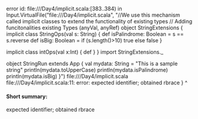 error id: file://<WORKSPACE>/Day4/implicit.scala:[383..384) in Input.VirtualFile("file://<WORKSPACE>/Day4/implicit.scala", "//We use this mechanism called implicit classes to extend the functionality of existing types
// Adding funcitonalities existing Types (anyVal, anyRef)
object StringExtensions {
  implicit class StringOps(val s: String)  {
    def isPalindrome: Boolean = s == s.reverse
    def isBig: Boolean = if (s.length()>10) true else false
  }

  implicit class intOps(val x:Int) {
     def
  }
}
import StringExtensions._


object StringRun extends App {
 val mydata: String = "This is a sample string"
 println(mydata.toUpperCase)
 println(mydata.isPalindrome)
 println(mydata.isBig)
}")
file://<WORKSPACE>/Day4/implicit.scala
file://<WORKSPACE>/Day4/implicit.scala:11: error: expected identifier; obtained rbrace
  }
  ^
#### Short summary: 

expected identifier; obtained rbrace